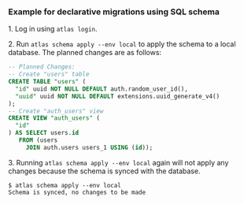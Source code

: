### Example for declarative migrations using SQL schema

1\. Log in using `atlas login`.

2\. Run `atlas schema apply --env local` to apply the schema to a local database. The planned changes are as follows:

```sql
-- Planned Changes:
-- Create "users" table
CREATE TABLE "users" (
  "id" uuid NOT NULL DEFAULT auth.random_user_id(),
  "uuid" uuid NOT NULL DEFAULT extensions.uuid_generate_v4()
);
-- Create "auth_users" view
CREATE VIEW "auth_users" (
  "id"
) AS SELECT users.id
   FROM (users
     JOIN auth.users users_1 USING (id));
```

3\. Running `atlas schema apply --env local` again will not apply any changes because the schema is synced with the database.

```text
$ atlas schema apply --env local
Schema is synced, no changes to be made
```
